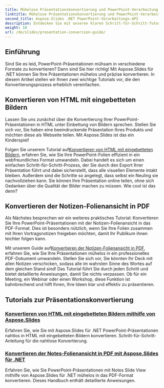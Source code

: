 ```yaml
---
title: Mühelose Präsentationskonvertierung und PowerPoint-Verarbeitung
linktitle: Mühelose Präsentationskonvertierung und PowerPoint-Verarbeitung
second_title: Aspose.Slides .NET PowerPoint-Verarbeitungs-API
description: Entdecken Sie mit unseren klaren Schritt-für-Schritt-Tutorials, wie Sie PowerPoint-Präsentationen mühelos mit Aspose.Slides für .NET konvertieren.
weight: 10
url: /de/slides/presentation-conversion-guide/
---
```

## Einführung

Sind Sie es leid, PowerPoint-Präsentationen mühsam in verschiedene Formate zu konvertieren? Dann sind Sie hier richtig! Mit Aspose.Slides für .NET können Sie Ihre Präsentationen mühelos und präzise konvertieren. In diesem Artikel stellen wir Ihnen zwei wichtige Tutorials vor, die den Konvertierungsprozess erheblich vereinfachen.

## Konvertieren von HTML mit eingebetteten Bildern

Lassen Sie uns zunächst über die Konvertierung Ihrer PowerPoint-Präsentationen in HTML unter Einbettung von Bildern sprechen. Stellen Sie sich vor, Sie haben eine beeindruckende Präsentation Ihres Produkts und möchten diese als Webseite teilen. Mit Aspose.Slides ist das ein Kinderspiel! 

 Folgen Sie unserem Tutorial auf[Konvertieren von HTML mit eingebetteten Bildern](./converting-html-with-embedded-images/), erfahren Sie, wie Sie Ihre PowerPoint-Folien effizient in ein webfreundliches Format umwandeln. Dabei handelt es sich um einen einfachen Schritt-für-Schritt-Prozess, der Sie durch den Export Ihrer Präsentation führt und dabei sicherstellt, dass alle visuellen Elemente intakt bleiben. Außerdem sind die Schritte so angelegt, dass selbst ein Neuling sie nachvollziehen kann. Sie können Ihre Präsentation online teilen, ohne sich Gedanken über die Qualität der Bilder machen zu müssen. Wie cool ist das denn?

## Konvertieren der Notizen-Folienansicht in PDF

Als Nächstes besprechen wir ein weiteres praktisches Tutorial: Konvertieren Sie Ihre PowerPoint-Präsentationen mit der Notizen-Folienansicht in das PDF-Format. Dies ist besonders nützlich, wenn Sie Ihre Folien zusammen mit Ihren Vortragsnotizen freigeben möchten, damit Ihr Publikum ihnen leichter folgen kann. 

 Mit unserem Guide auf[Konvertieren der Notizen-Folienansicht in PDF](./converting-notes-slide-view-to-pdf/), erfahren Sie, wie Sie Ihre Präsentationen mühelos in ein professionelles PDF-Dokument umwandeln. Stellen Sie sich vor, Sie könnten Ihr Deck mit allen Notizen verschicken, sodass alle im wahrsten Sinne des Wortes auf dem gleichen Stand sind! Das Tutorial führt Sie durch jeden Schritt und bietet detaillierte Anweisungen, damit Sie nichts verpassen. Ob für ein Meeting, ein Webinar oder einen Workshop, diese Funktion ist bahnbrechend und hilft Ihnen, Ihre Ideen klar und effektiv zu präsentieren.

## Tutorials zur Präsentationskonvertierung
### [Konvertieren von HTML mit eingebetteten Bildern mithilfe von Aspose.Slides](./converting-html-with-embedded-images/)
Erfahren Sie, wie Sie mit Aspose.Slides für .NET PowerPoint-Präsentationen nahtlos in HTML mit eingebetteten Bildern konvertieren. Schritt-für-Schritt-Anleitung für die nahtlose Konvertierung.
### [Konvertieren der Notes-Folienansicht in PDF mit Aspose.Slides für .NET](./converting-notes-slide-view-to-pdf/)
Erfahren Sie, wie Sie PowerPoint-Präsentationen mit Notes Slide View mithilfe von Aspose.Slides für .NET mühelos in das PDF-Format konvertieren. Dieses Handbuch enthält detaillierte Anweisungen.